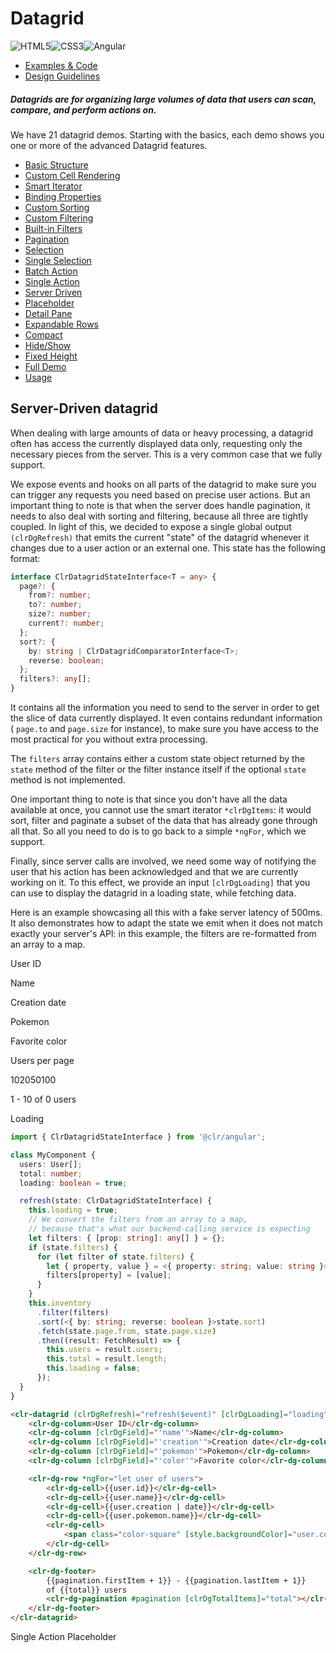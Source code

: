 # Datagrid

![HTML5](assets/images/bugs/badge_html5.svg 'HTML5')![CSS3](assets/images/bugs/badge_css3.svg 'CSS3')![Angular](assets/images/bugs/badge_ng.svg 'Angular')

* [Examples & Code](/documentation/datagrid#top)
* [Design Guidelines](/documentation/datagrid#guidelines)

##### Datagrids are for organizing large volumes of data that users can scan, compare, and perform actions on.

We have 21 datagrid demos. Starting with the basics, each demo shows you one or more of the advanced Datagrid features.

* [Basic Structure](/documentation/datagrid/structure)
* [Custom Cell Rendering](/documentation/datagrid/custom-rendering)
* [Smart Iterator](/documentation/datagrid/smart-iterator)
* [Binding Properties](/documentation/datagrid/binding-properties)
* [Custom Sorting](/documentation/datagrid/custom-sorting)
* [Custom Filtering](/documentation/datagrid/custom-filtering)
* [Built-in Filters](/documentation/datagrid/built-in-filters)
* [Pagination](/documentation/datagrid/pagination)
* [Selection](/documentation/datagrid/selection)
* [Single Selection](/documentation/datagrid/selection-single)
* [Batch Action](/documentation/datagrid/batch-action)
* [Single Action](/documentation/datagrid/single-action)
* [Server Driven](/documentation/datagrid/server-driven)
* [Placeholder](/documentation/datagrid/placeholder)
* [Detail Pane](/documentation/datagrid/detail-pane)
* [Expandable Rows](/documentation/datagrid/expandable-rows)
* [Compact](/documentation/datagrid/compact)
* [Hide/Show](/documentation/datagrid/hide-show)
* [Fixed Height](/documentation/datagrid/fixed-height)
* [Full Demo](/documentation/datagrid/full)
* [Usage](/documentation/datagrid/usage)

## Server-Driven datagrid

When dealing with large amounts of data or heavy processing, a datagrid often has access the currently displayed data only, requesting only the necessary pieces from the server. This is a very common case that we fully support.

We expose events and hooks on all parts of the datagrid to make sure you can trigger any requests you need based on precise user actions. But an important thing to note is that when the server does handle pagination, it needs to also deal with sorting and filtering, because all three are tightly coupled. In light of this, we decided to expose a single global output `(clrDgRefresh)` that emits the current "state" of the datagrid whenever it changes due to a user action or an external one. This state has the following format:

```typescript
interface ClrDatagridStateInterface<T = any> {
  page?: {
    from?: number;
    to?: number;
    size?: number;
    current?: number;
  };
  sort?: {
    by: string | ClrDatagridComparatorInterface<T>;
    reverse: boolean;
  };
  filters?: any[];
}
```

It contains all the information you need to send to the server in order to get the slice of data currently displayed. It even contains redundant information ( `page.to` and `page.size` for instance), to make sure you have access to the most practical for you without extra processing.

The `filters` array contains either a custom state object returned by the `state` method of the filter or the filter instance itself if the optional `state` method is not implemented.

One important thing to note is that since you don't have all the data available at once, you cannot use the smart iterator `*clrDgItems`: it would sort, filter and paginate a subset of the data that has already gone through all that. So all you need to do is to go back to a simple `*ngFor`, which we support.

Finally, since server calls are involved, we need some way of notifying the user that his action has been acknowledged and that we are currently working on it. To this effect, we provide an input `[clrDgLoading]` that you can use to display the datagrid in a loading state, while fetching data.

Here is an example showcasing all this with a fake server latency of 500ms. It also demonstrates how to adapt the state we emit when it does not match exactly your server's API: in this example, the filters are re-formatted from an array to a map.

User ID

Name

Creation date

Pokemon

Favorite color

Users per page

102050100

1 - 10 of 0 users

Loading

```typescript
import { ClrDatagridStateInterface } from '@clr/angular';

class MyComponent {
  users: User[];
  total: number;
  loading: boolean = true;

  refresh(state: ClrDatagridStateInterface) {
    this.loading = true;
    // We convert the filters from an array to a map,
    // because that's what our backend-calling service is expecting
    let filters: { [prop: string]: any[] } = {};
    if (state.filters) {
      for (let filter of state.filters) {
        let { property, value } = <{ property: string; value: string }>filter;
        filters[property] = [value];
      }
    }
    this.inventory
      .filter(filters)
      .sort(<{ by: string; reverse: boolean }>state.sort)
      .fetch(state.page.from, state.page.size)
      .then((result: FetchResult) => {
        this.users = result.users;
        this.total = result.length;
        this.loading = false;
      });
  }
}
```

```html
<clr-datagrid (clrDgRefresh)="refresh($event)" [clrDgLoading]="loading">
    <clr-dg-column>User ID</clr-dg-column>
    <clr-dg-column [clrDgField]="'name'">Name</clr-dg-column>
    <clr-dg-column [clrDgField]="'creation'">Creation date</clr-dg-column>
    <clr-dg-column [clrDgField]="'pokemon'">Pokemon</clr-dg-column>
    <clr-dg-column [clrDgField]="'color'">Favorite color</clr-dg-column>

    <clr-dg-row *ngFor="let user of users">
        <clr-dg-cell>{{user.id}}</clr-dg-cell>
        <clr-dg-cell>{{user.name}}</clr-dg-cell>
        <clr-dg-cell>{{user.creation | date}}</clr-dg-cell>
        <clr-dg-cell>{{user.pokemon.name}}</clr-dg-cell>
        <clr-dg-cell>
            <span class="color-square" [style.backgroundColor]="user.color"></span>
        </clr-dg-cell>
    </clr-dg-row>

    <clr-dg-footer>
        {{pagination.firstItem + 1}} - {{pagination.lastItem + 1}}
        of {{total}} users
        <clr-dg-pagination #pagination [clrDgTotalItems]="total"></clr-dg-pagination>
    </clr-dg-footer>
</clr-datagrid>
```

Single Action Placeholder
